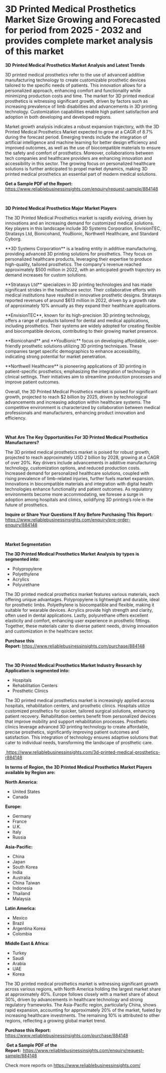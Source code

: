 <p><h1>3D Printed Medical Prosthetics Market Size Growing and Forecasted for period from 2025 - 2032 and provides complete market analysis of this market</h1></p><p><strong>3D Printed Medical Prosthetics Market Analysis and Latest Trends</strong></p>
<p><p>3D printed medical prosthetics refer to the use of advanced additive manufacturing technology to create customizable prosthetic devices tailored to the specific needs of patients. This innovation allows for a personalized approach, enhancing comfort and functionality while minimizing production costs and time. The market for 3D printed medical prosthetics is witnessing significant growth, driven by factors such as increasing prevalence of limb disabilities and advancements in 3D printing technology. Customization capabilities enable high patient satisfaction and adoption in both developing and developed regions.</p><p>Market growth analysis indicates a robust expansion trajectory, with the 3D Printed Medical Prosthetics Market expected to grow at a CAGR of 8.7% during the forecast period. Emerging trends include the integration of artificial intelligence and machine learning for better design efficiency and improved outcomes, as well as the use of biocompatible materials to ensure the safety and comfort of prosthetics. Moreover, collaborations between tech companies and healthcare providers are enhancing innovation and accessibility in this sector. The growing focus on personalized healthcare solutions is further anticipated to propel market dynamics, making 3D printed medical prosthetics an essential part of modern medical solutions.</p></p>
<p><strong>Get a Sample PDF of the Report:&nbsp;</strong> <a href="https://www.reliablebusinessinsights.com/enquiry/request-sample/884148?utm_campaign=2524&utm_medium=2&utm_source=Github&utm_content=ia&utm_term=04032025&utm_id=3d-printed-medical-prosthetics">https://www.reliablebusinessinsights.com/enquiry/request-sample/884148</a></p>
<p>&nbsp;</p>
<p><strong>3D Printed Medical Prosthetics Major Market Players</strong></p>
<p><p>The 3D Printed Medical Prosthetics market is rapidly evolving, driven by innovations and an increasing demand for customized medical solutions. Key players in this landscape include 3D Systems Corporation, EnvisionTEC, Stratasys Ltd, Bionicohand, YouBionic, Northwell Healthcare, and Standard Cyborg.</p><p>**3D Systems Corporation** is a leading entity in additive manufacturing, providing advanced 3D printing solutions for prosthetics. They focus on personalized healthcare products, leveraging their expertise to produce high-quality, tailored prosthetics. The company's revenue reached approximately $500 million in 2022, with an anticipated growth trajectory as demand increases for custom solutions.</p><p>**Stratasys Ltd** specializes in 3D printing technologies and has made significant strides in the healthcare sector. Their collaborative efforts with medical institutions have resulted in innovative prosthetic designs. Stratasys reported revenues of around $613 million in 2022, driven by a growth rate of approximately 10% annually as they expand their healthcare applications.</p><p>**EnvisionTEC**, known for its high-precision 3D printing technology, offers a range of products tailored for dental and medical applications, including prosthetics. Their systems are widely adopted for creating flexible and biocompatible devices, contributing to their growing market presence.</p><p>**Bionicohand** and **YouBionic** focus on developing affordable, user-friendly prosthetic solutions utilizing 3D printing techniques. These companies target specific demographics to enhance accessibility, indicating strong potential for market penetration.</p><p>**Northwell Healthcare** is pioneering applications of 3D printing in patient-specific prosthetics, emphasizing the integration of technology in clinical settings. Their initiatives aim to streamline production processes and improve patient outcomes.</p><p>Overall, the 3D Printed Medical Prosthetics market is poised for significant growth, projected to reach $2 billion by 2025, driven by technological advancements and increasing adoption within healthcare systems. The competitive environment is characterized by collaboration between medical professionals and manufacturers, enhancing product innovation and efficiency.</p></p>
<p>&nbsp;</p>
<p><strong>What Are The Key Opportunities For 3D Printed Medical Prosthetics Manufacturers?</strong></p>
<p><p>The 3D printed medical prosthetics market is poised for robust growth, projected to reach approximately USD 2 billion by 2028, growing at a CAGR of over 20%. Key drivers include advancements in additive manufacturing technology, customization options, and reduced production costs. Increased demand for personalized healthcare solutions, coupled with rising prevalence of limb-related injuries, further fuels market expansion. Innovations in biocompatible materials and integration with digital health technologies enhance functionality and patient outcomes. As regulatory environments become more accommodating, we foresee a surge in adoption among hospitals and clinics, solidifying 3D printing’s role in the future of prosthetics.</p></p>
<p><strong>Inquire or Share Your Questions If Any Before Purchasing This Report:</strong> <a href="https://www.reliablebusinessinsights.com/enquiry/pre-order-enquiry/884148?utm_campaign=2524&utm_medium=2&utm_source=Github&utm_content=ia&utm_term=04032025&utm_id=3d-printed-medical-prosthetics">https://www.reliablebusinessinsights.com/enquiry/pre-order-enquiry/884148</a></p>
<p>&nbsp;</p>
<p><strong>Market Segmentation</strong></p>
<p><strong>The 3D Printed Medical Prosthetics Market Analysis by types is segmented into:</strong></p>
<p><ul><li>Polypropylene</li><li>Polyethylene</li><li>Acrylics</li><li>Polyurethane</li></ul></p>
<p><p>The 3D printed medical prosthetics market features various materials, each offering unique advantages. Polypropylene is lightweight and durable, ideal for prosthetic limbs. Polyethylene is biocompatible and flexible, making it suitable for wearable devices. Acrylics provide high strength and clarity, often used in dental applications. Lastly, polyurethane offers excellent elasticity and comfort, enhancing user experience in prosthetic fittings. Together, these materials cater to diverse patient needs, driving innovation and customization in the healthcare sector.</p></p>
<p><strong>Purchase this Report:&nbsp;</strong><a href="https://www.reliablebusinessinsights.com/purchase/884148?utm_campaign=2524&utm_medium=2&utm_source=Github&utm_content=ia&utm_term=04032025&utm_id=3d-printed-medical-prosthetics">https://www.reliablebusinessinsights.com/purchase/884148</a></p>
<p>&nbsp;</p>
<p><strong>The 3D Printed Medical Prosthetics Market Industry Research by Application is segmented into:</strong></p>
<p><ul><li>Hospitals</li><li>Rehabilitation Centers</li><li>Prosthetic Clinics</li></ul></p>
<p><p>The 3D printed medical prosthetics market is increasingly applied across hospitals, rehabilitation centers, and prosthetic clinics. Hospitals utilize customized prosthetics for quicker, tailored surgical solutions, enhancing patient recovery. Rehabilitation centers benefit from personalized devices that improve mobility and support rehabilitation processes. Prosthetic clinics leverage advanced 3D printing technology to create affordable, precise prosthetics, significantly improving patient outcomes and satisfaction. This integration of technology ensures adaptive solutions that cater to individual needs, transforming the landscape of prosthetic care.</p></p>
<p><a href="https://www.reliablebusinessinsights.com/3d-printed-medical-prosthetics-r884148?utm_campaign=2524&utm_medium=2&utm_source=Github&utm_content=ia&utm_term=04032025&utm_id=3d-printed-medical-prosthetics">&nbsp;https://www.reliablebusinessinsights.com/3d-printed-medical-prosthetics-r884148</a></p>
<p><strong>In terms of Region, the 3D Printed Medical Prosthetics Market Players available by Region are:</strong></p>
<p>
    <p> <strong> North America: </strong>
        <ul>
            <li>United States</li>
            <li>Canada</li>
        </ul>
        </p> 
    <p> <strong> Europe: </strong>
        <ul>
            <li>Germany</li>
            <li>France</li>
            <li>U.K.</li>
            <li>Italy</li>
            <li>Russia</li>
        </ul>
        </p> 
    <p> <strong> Asia-Pacific: </strong>
        <ul>
            <li>China</li>
            <li>Japan</li>
            <li>South Korea</li>
            <li>India</li>
            <li>Australia</li>
            <li>China Taiwan</li>
            <li>Indonesia</li>
            <li>Thailand</li>
            <li>Malaysia</li>
        </ul>
        </p> 
    <p> <strong> Latin America: </strong>
        <ul>
            <li>Mexico</li>
            <li>Brazil</li>
            <li>Argentina Korea</li>
            <li>Colombia</li>
        </ul>
        </p> 
    <p> <strong> Middle East & Africa: </strong>
        <ul>
            <li>Turkey</li>
            <li>Saudi</li>
            <li>Arabia</li>
            <li>UAE</li>
            <li>Korea</li>
        </ul>
    </p>
    </p>
<p><p>The 3D printed medical prosthetics market is witnessing significant growth across various regions, with North America holding the largest market share at approximately 40%. Europe follows closely with a market share of about 30%, driven by advancements in healthcare technology and strong regulatory frameworks. The Asia-Pacific region, particularly China, shows rapid expansion, accounting for approximately 20% of the market, fueled by increasing healthcare investments. The remaining 10% is attributed to other regions, reflecting a growing global market trend.</p></p>
<p><strong>Purchase this Report: </strong><a href="https://www.reliablebusinessinsights.com/purchase/884148?utm_campaign=2524&utm_medium=2&utm_source=Github&utm_content=ia&utm_term=04032025&utm_id=3d-printed-medical-prosthetics">https://www.reliablebusinessinsights.com/purchase/884148</a></p>
<p>&nbsp;<strong>Get a Sample PDF of the Report:&nbsp;&nbsp;</strong><a href="https://www.reliablebusinessinsights.com/enquiry/request-sample/884148?utm_campaign=2524&utm_medium=2&utm_source=Github&utm_content=ia&utm_term=04032025&utm_id=3d-printed-medical-prosthetics">https://www.reliablebusinessinsights.com/enquiry/request-sample/884148</a></p>
<p><strong></strong></p>
<p>Check more reports on <a href="https://www.reliablebusinessinsights.com/?utm_campaign=2524&utm_medium=2&utm_source=Github&utm_content=ia&utm_term=04032025&utm_id=3d-printed-medical-prosthetics">https://www.reliablebusinessinsights.com/</a></p>